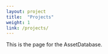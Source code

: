 ```yaml
---
layout: project
title:  "Projects"
weight: 1
link: /projects/
---
```


This is the page for the AssetDatabase.
